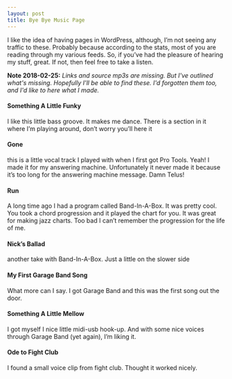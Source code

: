 ```yaml
---
layout: post
title: Bye Bye Music Page
---
```

I like the idea of having pages in WordPress, although, I’m not seeing any traffic to these. Probably because 
according to the stats, most of you are reading through my various feeds. So, if you’ve had the pleasure of 
hearing my stuff, great. If not, then feel free to take a listen.

**Note 2018-02-25:** *Links and source mp3s are missing. But I've outlined what's missing. Hopefully I'll be 
able to find these. I'd forgotten them too, and I'd like to here what I made.*

#### Something A Little Funky
I like this little bass groove. It makes me dance. There is a section in it where I’m playing around, don’t 
worry you’ll here it

#### Gone
this is a little vocal track I played with when I first got Pro Tools. Yeah! I made it for my answering 
machine. Unfortunately it never made it because it’s too long for the answering machine message. Damn Telus!

#### Run
A long time ago I had a program called Band-In-A-Box. It was pretty cool. You took a chord progression and it 
played the chart for you. It was great for making jazz charts. Too bad I can’t remember the progression for 
the life of me.

#### Nick’s Ballad
another take with Band-In-A-Box. Just a little on the slower side

#### My First Garage Band Song
What more can I say. I got Garage Band and this was the first song out the door.

#### Something A Little Mellow
I got myself I nice little midi-usb hook-up. And with some nice voices through Garage Band (yet again), I’m 
liking it.

#### Ode to Fight Club
I found a small voice clip from fight club. Thought it worked nicely.


